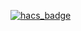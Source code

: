 [![hacs_badge](https://img.shields.io/badge/HACS-Custom-orange.svg?style=for-the-badge)](https://github.com/custom-components/hacs)
